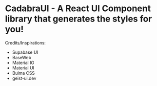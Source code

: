 # CadabraUI - A React UI Component library that generates the styles for you!

Credits/Inspirations:

- Supabase UI
- BaseWeb
- Material IO
- Material UI
- Bulma CSS
- geist-ui.dev
